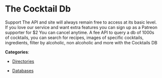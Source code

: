 # The Cocktail Db


Support The API and site will always remain free to access at its basic level. If you love our service and want extra features you can sign up as a Patreon supporter for $2 You can cancel anytime. A fee API to query a db of 1000s of cocktails, you can search for recipes, images of specific cocktails, ingredients, filter by alcoholic, non alcoholic and more with the Cocktails DB



**Categories**:

- [Directories](https://github.com/apis-list/apis-list#directories)

- [Databases](https://github.com/apis-list/apis-list#databases)



